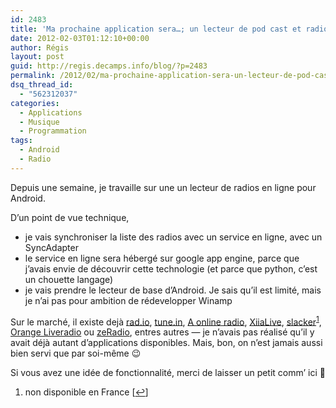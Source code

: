 ```yaml
---
id: 2483
title: 'Ma prochaine application sera…; un lecteur de pod cast et radios en ligne'
date: 2012-02-03T01:12:10+00:00
author: Régis
layout: post
guid: http://regis.decamps.info/blog/?p=2483
permalink: /2012/02/ma-prochaine-application-sera-un-lecteur-de-pod-cast-et-radios-en-ligne/
dsq_thread_id:
  - "562312037"
categories:
  - Applications
  - Musique
  - Programmation
tags:
  - Android
  - Radio
---
```

Depuis une semaine, je travaille sur une un lecteur de radios en ligne pour Android.

D’un point de vue technique,

  * je vais synchroniser la liste des radios avec un service en ligne, avec un SyncAdapter
  * le service en ligne sera hébergé sur google app engine, parce que j’avais envie de découvrir cette technologie (et parce que python, c’est un chouette langage)
  * je vais prendre le lecteur de base d’Android. Je sais qu’il est limité, mais je n’ai pas pour ambition de rédevelopper Winamp

Sur le marché, il existe dejà [rad.io](https://market.android.com/details?id=de.radio.android), [tune.in](https://market.android.com/details?id=tunein.player), [A online radio](https://market.android.com/details?id=com.leadapps.android.radio), [XiiaLive](https://market.android.com/details?id=com.android.DroidLiveLite), [slacker](https://market.android.com/details?id=com.slacker.radio)<sup><a href="#footnote_0_2483" id="identifier_0_2483" class="footnote-link footnote-identifier-link" title="non disponible en France">1</a></sup>, [Orange Liveradio](https://market.android.com/details?id=com.orange.liveradio) ou [zeRadio](https://market.android.com/details?id=com.ZeRadio), entres autres &#8212; je n’avais pas réalisé qu’il y avait déjà autant d’applications disponibles. Mais, bon, on n’est jamais aussi bien servi que par soi-même 😉

Si vous avez une idée de fonctionnalité, merci de laisser un petit comm’ ici 🙂 

<ol class="footnotes">
  <li id="footnote_0_2483" class="footnote">
    non disponible en France [<a href="#identifier_0_2483" class="footnote-link footnote-back-link">&#8617;</a>]
  </li>
</ol>
